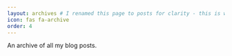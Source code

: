 ```yaml
---
layout: archives # I renamed this page to posts for clarity - this is where I'll put my posts
icon: fas fa-archive
order: 4
---
```


An archive of all my blog posts.